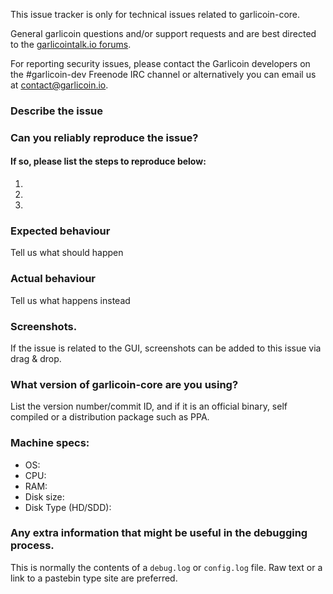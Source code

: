 <!--- Remove sections that do not apply -->

This issue tracker is only for technical issues related to garlicoin-core.

General garlicoin questions and/or support requests and are best directed to the [garlicointalk.io forums](https://garlicointalk.io/).

For reporting security issues, please contact the Garlicoin developers on the #garlicoin-dev Freenode IRC channel or alternatively you can email us at contact@garlicoin.io.

### Describe the issue

### Can you reliably reproduce the issue?
#### If so, please list the steps to reproduce below:
1.
2.
3.

### Expected behaviour
Tell us what should happen

### Actual behaviour
Tell us what happens instead

### Screenshots.
If the issue is related to the GUI, screenshots can be added to this issue via drag & drop.

### What version of garlicoin-core are you using?
List the version number/commit ID, and if it is an official binary, self compiled or a distribution package such as PPA.

### Machine specs:
- OS:
- CPU:
- RAM:
- Disk size:
- Disk Type (HD/SDD):

### Any extra information that might be useful in the debugging process.
This is normally the contents of a `debug.log` or `config.log` file. Raw text or a link to a pastebin type site are preferred.
